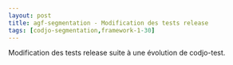 ```yaml
---
layout: post
title: agf-segmentation - Modification des tests release
tags: [codjo-segmentation,framework-1-30]
---
```

Modification des tests release suite à une évolution de codjo-test.